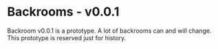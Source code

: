 # Backrooms - v0.0.1

Backroom v0.0.1 is a prototype. A lot of backrooms can and will change.
This prototype is reserved just for history.
